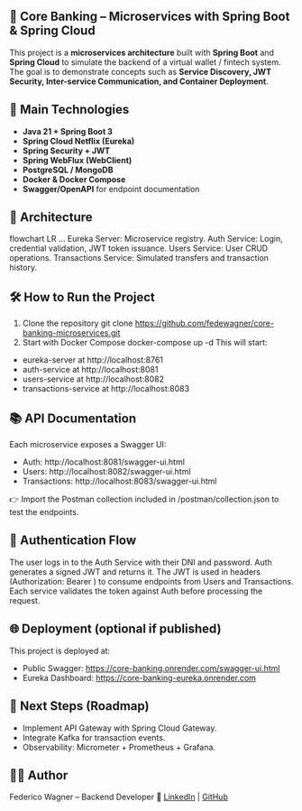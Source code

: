 ## 🧩 Core Banking – Microservices with Spring Boot & Spring Cloud
This project is a **microservices architecture** built with **Spring Boot** and **Spring Cloud** to simulate the backend of a virtual wallet / fintech system.
The goal is to demonstrate concepts such as **Service Discovery, JWT Security, Inter-service Communication, and Container Deployment**.

## 🚀 Main Technologies
- **Java 21 + Spring Boot 3**
- **Spring Cloud Netflix (Eureka)**
- **Spring Security + JWT**
- **Spring WebFlux (WebClient)**
- **PostgreSQL / MongoDB**
- **Docker & Docker Compose**
- **Swagger/OpenAPI** for endpoint documentation

## 📐 Architecture
flowchart LR
   ...
Eureka Server: Microservice registry.
Auth Service: Login, credential validation, JWT token issuance.
Users Service: User CRUD operations.
Transactions Service: Simulated transfers and transaction history.

## 🛠️ How to Run the Project
1. Clone the repository
git clone https://github.com/fedewagner/core-banking-microservices.git
2. Start with Docker Compose
docker-compose up -d
This will start:
- eureka-server at http://localhost:8761
- auth-service at http://localhost:8081
- users-service at http://localhost:8082
- transactions-service at http://localhost:8083

## 📚 API Documentation
Each microservice exposes a Swagger UI:
- Auth: http://localhost:8081/swagger-ui.html
- Users: http://localhost:8082/swagger-ui.html
- Transactions: http://localhost:8083/swagger-ui.html

👉 Import the Postman collection included in /postman/collection.json to test the endpoints.

## 🔐 Authentication Flow
The user logs in to the Auth Service with their DNI and password.
Auth generates a signed JWT and returns it.
The JWT is used in headers (Authorization: Bearer <token>) to consume endpoints from Users and Transactions.
Each service validates the token against Auth before processing the request.

## 🌐 Deployment (optional if published)
This project is deployed at:
- Public Swagger: https://core-banking.onrender.com/swagger-ui.html
- Eureka Dashboard: https://core-banking-eureka.onrender.com

## 📌 Next Steps (Roadmap)
- Implement API Gateway with Spring Cloud Gateway.
- Integrate Kafka for transaction events.
- Observability: Micrometer + Prometheus + Grafana.

## 👨‍💻 Author
Federico Wagner – Backend Developer
🔗 [LinkedIn](https://www.linkedin.com/in/federicowagner1994/) | [GitHub](https://github.com/Federico-Wagner)
